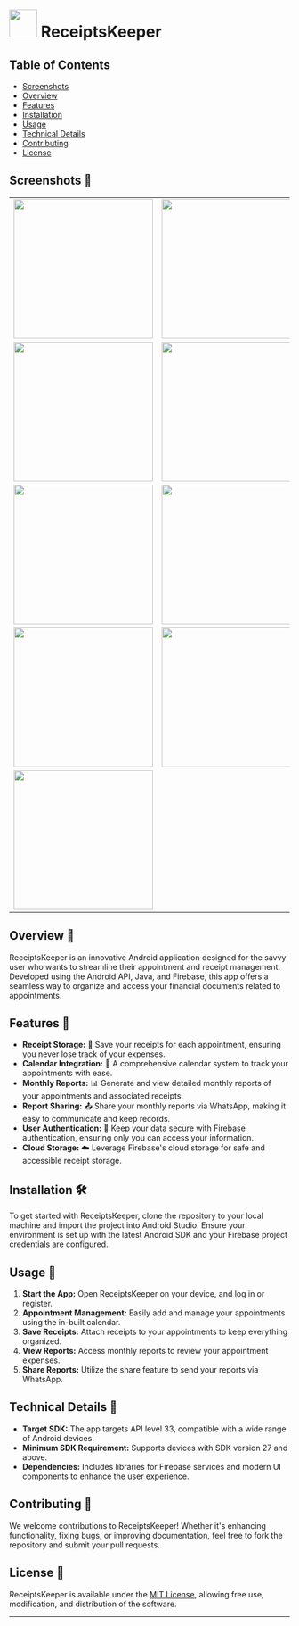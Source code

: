 
# <img src="https://github.com/ElyahuAnavi/ReceiptsKeeper/assets/137146370/f188a221-ae00-439a-999a-51c6e73087d3" width="50"> ReceiptsKeeper 

## Table of Contents
- [Screenshots](#screenshots-)
- [Overview](#overview-)
- [Features](#features-)
- [Installation](#installation-️)
- [Usage](#usage-)
- [Technical Details](#technical-details-)
- [Contributing](#contributing-)
- [License](#license-)

## Screenshots 📸

<table>
  <tr>
    <td><img src="https://github.com/ElyahuAnavi/ReceiptsKeeper/assets/137146370/b23c71cb-1490-42d8-bbfe-8e2f5bd8e368" width="250" /></td>
    <td><img src="https://github.com/ElyahuAnavi/ReceiptsKeeper/assets/137146370/5f2fda27-c998-4951-a3da-fa603a6d5a8a" width="250" /></td>
    <td><img src="https://github.com/ElyahuAnavi/ReceiptsKeeper/assets/137146370/46aa742f-b712-4c5c-a24c-23d585ad9ac9" width="250" /></td>
  </tr>
  <tr>
    <td><img src="https://github.com/ElyahuAnavi/ReceiptsKeeper/assets/137146370/e0f6f202-becb-4814-be2d-ad3bb2906348" width="250" /></td>
    <td><img src="https://github.com/ElyahuAnavi/ReceiptsKeeper/assets/137146370/f072d54a-5d39-4474-85ca-2a07d6a97c7b" width="250" /></td>
    <td><img src="https://github.com/ElyahuAnavi/ReceiptsKeeper/assets/137146370/f82ebf45-440f-4fa6-8df8-659c16e0d70a" width="250" /></td>
  </tr>
   <tr>
    <td><img src="https://github.com/ElyahuAnavi/ReceiptsKeeper/assets/137146370/c3134f0e-118e-44fa-83fe-64a8a5d51a0e" width="250" /></td>
    <td><img src="https://github.com/ElyahuAnavi/ReceiptsKeeper/assets/137146370/32d2b5be-0f5b-4f38-b981-1b1c6f71decf" width="250" /></td>
    <td><img src="https://github.com/ElyahuAnavi/ReceiptsKeeper/assets/137146370/59655b86-91e2-4304-98b8-a95951fa7342" width="250" /></td>
  </tr>
   <tr>
    <td><img src="https://github.com/ElyahuAnavi/ReceiptsKeeper/assets/137146370/0061b71b-6106-4b26-93cf-30de1df88fd1" width="250" /></td>
    <td><img src="https://github.com/ElyahuAnavi/ReceiptsKeeper/assets/137146370/2c04126a-91b6-4bd8-90ee-657ded2aa0fa" width="250" /></td>
    <td><img src="https://github.com/ElyahuAnavi/ReceiptsKeeper/assets/137146370/33f709c9-50de-439f-95af-447f600c9615" width="250" /></td>
  </tr>
   <tr>
    <td><img src="https://github.com/ElyahuAnavi/ReceiptsKeeper/assets/137146370/550637c5-88ad-4049-ba84-1807e74bb664" width="250" /></td>
  </tr>
</table>




## Overview 📱
ReceiptsKeeper is an innovative Android application designed for the savvy user who wants to streamline their appointment and receipt management. Developed using the Android API, Java, and Firebase, this app offers a seamless way to organize and access your financial documents related to appointments.

## Features 🌟
- **Receipt Storage:** 🧾 Save your receipts for each appointment, ensuring you never lose track of your expenses.
- **Calendar Integration:** 📅 A comprehensive calendar system to track your appointments with ease.
- **Monthly Reports:** 📊 Generate and view detailed monthly reports of your appointments and associated receipts.
- **Report Sharing:** 📤 Share your monthly reports via WhatsApp, making it easy to communicate and keep records.
- **User Authentication:** 🔐 Keep your data secure with Firebase authentication, ensuring only you can access your information.
- **Cloud Storage:** ☁️ Leverage Firebase's cloud storage for safe and accessible receipt storage.

## Installation 🛠️
To get started with ReceiptsKeeper, clone the repository to your local machine and import the project into Android Studio. Ensure your environment is set up with the latest Android SDK and your Firebase project credentials are configured.

## Usage 📲
1. **Start the App:** Open ReceiptsKeeper on your device, and log in or register.
2. **Appointment Management:** Easily add and manage your appointments using the in-built calendar.
3. **Save Receipts:** Attach receipts to your appointments to keep everything organized.
4. **View Reports:** Access monthly reports to review your appointment expenses.
5. **Share Reports:** Utilize the share feature to send your reports via WhatsApp.

## Technical Details 🔧
- **Target SDK:** The app targets API level 33, compatible with a wide range of Android devices.
- **Minimum SDK Requirement:** Supports devices with SDK version 27 and above.
- **Dependencies:** Includes libraries for Firebase services and modern UI components to enhance the user experience.

## Contributing 🤝
We welcome contributions to ReceiptsKeeper! Whether it's enhancing functionality, fixing bugs, or improving documentation, feel free to fork the repository and submit your pull requests.

## License 📜
ReceiptsKeeper is available under the [MIT License](https://opensource.org/licenses/MIT), allowing free use, modification, and distribution of the software.

---

